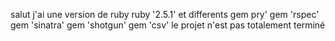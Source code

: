 salut 
j'ai une version de ruby ruby '2.5.1'
et differents gem pry'
gem 'rspec'
gem 'sinatra'
gem 'shotgun'
gem 'csv'
le projet n'est pas totalement terminé
